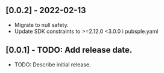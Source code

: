 ## [0.0.2] - 2022-02-13

* Migrate to null safety.
* Update SDK constraints to >=2.12.0 <3.0.0 i pubsple.yaml

## [0.0.1] - TODO: Add release date.

* TODO: Describe initial release.
